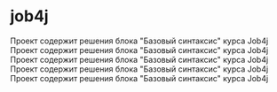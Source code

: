 # job4j
Проект содержит решения блока "Базовый синтаксис" курса Job4j
Проект содержит решения блока "Базовый синтаксис" курса Job4j
Проект содержит решения блока "Базовый синтаксис" курса Job4j
Проект содержит решения блока "Базовый синтаксис" курса Job4j
Проект содержит решения блока "Базовый синтаксис" курса Job4j